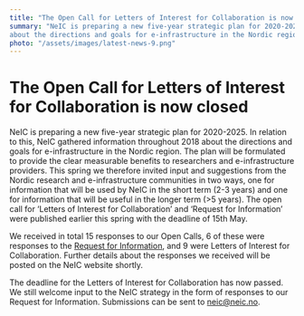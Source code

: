 ```yaml
---
title: "The Open Call for Letters of Interest for Collaboration is now closed"
summary: "NeIC is preparing a new five-year strategic plan for 2020-2025. In relation to this, NeIC gathered information throughout 2018
about the directions and goals for e-infrastructure in the Nordic region. The deadline was the 15th of May."
photo: "/assets/images/latest-news-9.png"
---
```


The Open Call for Letters of Interest for Collaboration is now closed
===============================

NeIC is preparing a new five-year strategic plan for 2020-2025. In relation to this, NeIC gathered information throughout 2018 about the
directions and goals for e-infrastructure in the Nordic region. The plan will be formulated to provide the clear measurable benefits to
researchers and e-infrastructure providers. This spring we therefore invited input and suggestions from the Nordic research and
e-infrastructure communities in two ways, one for information that will be used by NeIC in the short term (2-3 years) and one for 
information that will be useful in the longer term (>5 years). The open call for ‘Letters of Interest for Collaboration’ and ‘Request for
Information’ were published earlier this spring with the deadline of 15th May. 

We received in total 15 responses to our Open Calls, 6 of these were responses to the [Request for Information](https://neic.no/news/2018/03/22/letters-of-interest/), and 9 were Letters of
Interest for Collaboration. Further details about the responses we received will be posted on the NeIC website shortly.

The deadline for the Letters of Interest for Collaboration has now passed. We still welcome input to the NeIC strategy in the form of 
responses to our Request for Information. Submissions can be sent to neic@neic.no. 
